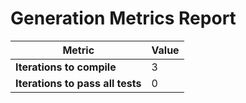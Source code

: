 # Generation Metrics Report

| Metric                          | Value     |
|---------------------------------|-----------|
| **Iterations to  compile**      | 3         |
| **Iterations to pass all tests**| 0         |

